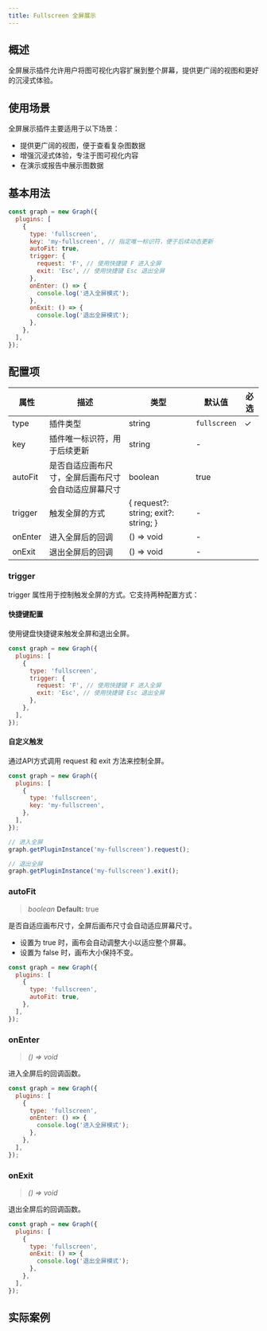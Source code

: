 ```yaml
---
title: Fullscreen 全屏展示
---
```


## 概述

全屏展示插件允许用户将图可视化内容扩展到整个屏幕，提供更广阔的视图和更好的沉浸式体验。

## 使用场景

全屏展示插件主要适用于以下场景：

- 提供更广阔的视图，便于查看复杂图数据
- 增强沉浸式体验，专注于图可视化内容
- 在演示或报告中展示图数据

## 基本用法

```js
const graph = new Graph({
  plugins: [
    {
      type: 'fullscreen',
      key: 'my-fullscreen', // 指定唯一标识符，便于后续动态更新
      autoFit: true,
      trigger: {
        request: 'F', // 使用快捷键 F 进入全屏
        exit: 'Esc', // 使用快捷键 Esc 退出全屏
      },
      onEnter: () => {
        console.log('进入全屏模式');
      },
      onExit: () => {
        console.log('退出全屏模式');
      },
    },
  ],
});
```

## 配置项

| 属性    | 描述                                                 | 类型                                 | 默认值       | 必选 |
| ------- | ---------------------------------------------------- | ------------------------------------ | ------------ | ---- |
| type    | 插件类型                                             | string                               | `fullscreen` | ✓    |
| key     | 插件唯一标识符，用于后续更新                         | string                               | -            |      |
| autoFit | 是否自适应画布尺寸，全屏后画布尺寸会自动适应屏幕尺寸 | boolean                              | true         |      |
| trigger | 触发全屏的方式                                       | { request?: string; exit?: string; } | -            |      |
| onEnter | 进入全屏后的回调                                     | () => void                           | -            |      |
| onExit  | 退出全屏后的回调                                     | () => void                           | -            |      |

### trigger

trigger 属性用于控制触发全屏的方式。它支持两种配置方式：

#### 快捷键配置

使用键盘快捷键来触发全屏和退出全屏。

```js
const graph = new Graph({
  plugins: [
    {
      type: 'fullscreen',
      trigger: {
        request: 'F', // 使用快捷键 F 进入全屏
        exit: 'Esc', // 使用快捷键 Esc 退出全屏
      },
    },
  ],
});
```

#### 自定义触发

通过API方式调用 request 和 exit 方法来控制全屏。

```js
const graph = new Graph({
  plugins: [
    {
      type: 'fullscreen',
      key: 'my-fullscreen',
    },
  ],
});

// 进入全屏
graph.getPluginInstance('my-fullscreen').request();

// 退出全屏
graph.getPluginInstance('my-fullscreen').exit();
```

### autoFit

> _boolean_ **Default:** true

是否自适应画布尺寸，全屏后画布尺寸会自动适应屏幕尺寸。

- 设置为 true 时，画布会自动调整大小以适应整个屏幕。
- 设置为 false 时，画布大小保持不变。

```js
const graph = new Graph({
  plugins: [
    {
      type: 'fullscreen',
      autoFit: true,
    },
  ],
});
```

### onEnter

> _() => void_

进入全屏后的回调函数。

```js
const graph = new Graph({
  plugins: [
    {
      type: 'fullscreen',
      onEnter: () => {
        console.log('进入全屏模式');
      },
    },
  ],
});
```

### onExit

> _() => void_

退出全屏后的回调函数。

```js
const graph = new Graph({
  plugins: [
    {
      type: 'fullscreen',
      onExit: () => {
        console.log('退出全屏模式');
      },
    },
  ],
});
```

## 实际案例

<Playground path="plugin/fullscreen/demo/basic.js" rid="fullscreen-basic-rid"></Playground>
